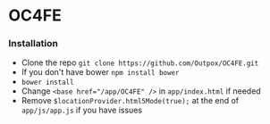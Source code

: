 # OC4FE

### Installation
* Clone the repo `git clone https://github.com/Outpox/OC4FE.git`
* If you don't have bower `npm install bower`
* `bower install`
* Change `<base href="/app/OC4FE" />` in `app/index.html` if needed
* Remove `$locationProvider.html5Mode(true);` at the end of `app/js/app.js` if you have issues